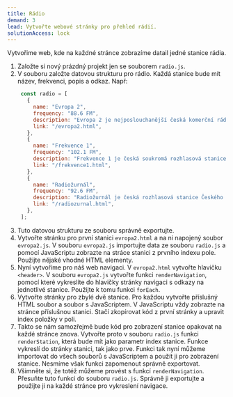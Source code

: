 ```yaml
---
title: Rádio
demand: 3
lead: Vytvořte webové stránky pro přehled rádií.
solutionAccess: lock
---
```


Vytvořime web, kde na každné stránce zobrazíme datail jedné stanice rádia.

1. Založte si nový prázdný projekt jen se souborem `radio.js`.
1. V souboru založte datovou strukturu pro rádio. Každá stanice bude mít název, frekvenci, popis a odkaz. Např:
   ```js
    const radio = [
      { 
        name: "Evropa 2",
        frequency: "88.6 FM",
        description: "Evropa 2 je nejposlouchanější česká komerční rádio mezi mladými posluchači. Vysílá hudbu z žebříčků, kterou si sami vybírají posluchači a nejnovější hity.",
        link: "/evropa2.html",
      },
      { 
        name: "Frekvence 1",
        frequency: "102.1 FM",
        description: "Frekvence 1 je česká soukromá rozhlasová stanice, která vysílá od roku 1991. Vysílá hudbu z žebříčků, kterou si sami vybírají posluchači a nejnovější hity.",
        link: "/frekvence1.html",
      },
      { 
        name: "Radiožurnál",
        frequency: "92.6 FM",
        description: "Radiožurnál je česká rozhlasová stanice Českého rozhlasu. Vysílá hudbu z žebříčků, kterou si sami vybírají posluchači a nejnovější hity.",
        link: "/radiozurnal.html",
      },      
    ];
    ```
1. Tuto datovou strukturu ze souboru správně exportujte.
1. Vytvořte stránku pro první stanici `evropa2.html` a na ni napojený soubor `evropa2.js`. V souboru `evropa2.js` importujte data ze souboru `radio.js` a pomocí JavaScriptu zobrazte na stráce stanici z prvního indexu pole. Použijte nějaké vhodné HTML elementy.
1. Nyní vytvoříme pro náš web navigaci. V `evropa2.html` vytvořte hlavičku `<header>`. V souboru `evropa2.js` vytvořte funkci `renderNavigation`, pomocí které vykreslíte do hlavičky stránky navigaci s odkazy na jednotlivé stanice. Použijte k tomu funkci `forEach`.
1. Vytvořte stránky pro zbylé dvě stanice. Pro každou vytvořte příslušný HTML soubor a soubor s JavaScriptem. V JavaScriptu vždy zobrazte na stránce příslušnou stanici. Stačí zkopírovat kód z první stránky a upravit index položky v poli.
1. Takto se nám samozřejmě bude kód pro zobrazení stanice opakovat na každé stránce znova. Vytvořte proto v souboru `radio.js` funkci `renderStation`, která bude mít jako parametr index stanice. Funkce vykreslí do stránky stanici, tak jako prve. Funkci tak nyní můžeme importovat do všech souborů s JavaScriptem a použít ji pro zobrazení stanice. Nesmíme však funkci zapomenout správně exportovat.
1. Všimněte si, že totéž můžeme provést s funkcí `renderNavigation`. Přesuňte tuto funkci do souboru `radio.js`. Správně ji exportujte a použijte ji na každé stránce pro vykreslení navigace.

